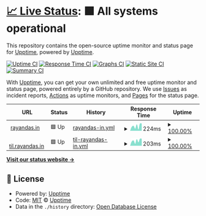 # [📈 Live Status](https://rayandas.github.io/uptime): <!--live status--> **🟩 All systems operational**

This repository contains the open-source uptime monitor and status page for [Upptime](https://upptime.js.org), powered by [Upptime](https://github.com/upptime/upptime).

[![Uptime CI](https://github.com/koj-co/upptime/workflows/Uptime%20CI/badge.svg)](https://github.com/koj-co/upptime/actions?query=workflow%3A%22Uptime+CI%22)
[![Response Time CI](https://github.com/koj-co/upptime/workflows/Response%20Time%20CI/badge.svg)](https://github.com/koj-co/upptime/actions?query=workflow%3A%22Response+Time+CI%22)
[![Graphs CI](https://github.com/koj-co/upptime/workflows/Graphs%20CI/badge.svg)](https://github.com/koj-co/upptime/actions?query=workflow%3A%22Graphs+CI%22)
[![Static Site CI](https://github.com/koj-co/upptime/workflows/Static%20Site%20CI/badge.svg)](https://github.com/koj-co/upptime/actions?query=workflow%3A%22Static+Site+CI%22)
[![Summary CI](https://github.com/koj-co/upptime/workflows/Summary%20CI/badge.svg)](https://github.com/koj-co/upptime/actions?query=workflow%3A%22Summary+CI%22)

With [Upptime](https://upptime.js.org), you can get your own unlimited and free uptime monitor and status page, powered entirely by a GitHub repository. We use [Issues](https://github.com/upptime/upptime/issues) as incident reports, [Actions](https://github.com/rayandas/uptime/actions) as uptime monitors, and [Pages](https://uptime) for the status page.

<!--start: status pages-->
<!-- This summary is generated by Upptime (https://github.com/upptime/upptime) -->
<!-- Do not edit this manually, your changes will be overwritten -->
<!-- prettier-ignore -->
| URL | Status | History | Response Time | Uptime |
| --- | ------ | ------- | ------------- | ------ |
| <img alt="" src="https://icons.duckduckgo.com/ip3/rayandas.in.ico" height="13"> [rayandas.in](https://rayandas.in) | 🟩 Up | [rayandas-in.yml](https://github.com/rayandas/uptime/commits/HEAD/history/rayandas-in.yml) | <details><summary><img alt="Response time graph" src="./graphs/rayandas-in/response-time-week.png" height="20"> 224ms</summary><br><a href="https://rayandas.github.io/uptime/history/rayandas-in"><img alt="Response time 195" src="https://img.shields.io/endpoint?url=https%3A%2F%2Fraw.githubusercontent.com%2Frayandas%2Fuptime%2FHEAD%2Fapi%2Frayandas-in%2Fresponse-time.json"></a><br><a href="https://rayandas.github.io/uptime/history/rayandas-in"><img alt="24-hour response time 439" src="https://img.shields.io/endpoint?url=https%3A%2F%2Fraw.githubusercontent.com%2Frayandas%2Fuptime%2FHEAD%2Fapi%2Frayandas-in%2Fresponse-time-day.json"></a><br><a href="https://rayandas.github.io/uptime/history/rayandas-in"><img alt="7-day response time 224" src="https://img.shields.io/endpoint?url=https%3A%2F%2Fraw.githubusercontent.com%2Frayandas%2Fuptime%2FHEAD%2Fapi%2Frayandas-in%2Fresponse-time-week.json"></a><br><a href="https://rayandas.github.io/uptime/history/rayandas-in"><img alt="30-day response time 194" src="https://img.shields.io/endpoint?url=https%3A%2F%2Fraw.githubusercontent.com%2Frayandas%2Fuptime%2FHEAD%2Fapi%2Frayandas-in%2Fresponse-time-month.json"></a><br><a href="https://rayandas.github.io/uptime/history/rayandas-in"><img alt="1-year response time 197" src="https://img.shields.io/endpoint?url=https%3A%2F%2Fraw.githubusercontent.com%2Frayandas%2Fuptime%2FHEAD%2Fapi%2Frayandas-in%2Fresponse-time-year.json"></a></details> | <details><summary><a href="https://rayandas.github.io/uptime/history/rayandas-in">100.00%</a></summary><a href="https://rayandas.github.io/uptime/history/rayandas-in"><img alt="All-time uptime 99.99%" src="https://img.shields.io/endpoint?url=https%3A%2F%2Fraw.githubusercontent.com%2Frayandas%2Fuptime%2FHEAD%2Fapi%2Frayandas-in%2Fuptime.json"></a><br><a href="https://rayandas.github.io/uptime/history/rayandas-in"><img alt="24-hour uptime 100.00%" src="https://img.shields.io/endpoint?url=https%3A%2F%2Fraw.githubusercontent.com%2Frayandas%2Fuptime%2FHEAD%2Fapi%2Frayandas-in%2Fuptime-day.json"></a><br><a href="https://rayandas.github.io/uptime/history/rayandas-in"><img alt="7-day uptime 100.00%" src="https://img.shields.io/endpoint?url=https%3A%2F%2Fraw.githubusercontent.com%2Frayandas%2Fuptime%2FHEAD%2Fapi%2Frayandas-in%2Fuptime-week.json"></a><br><a href="https://rayandas.github.io/uptime/history/rayandas-in"><img alt="30-day uptime 100.00%" src="https://img.shields.io/endpoint?url=https%3A%2F%2Fraw.githubusercontent.com%2Frayandas%2Fuptime%2FHEAD%2Fapi%2Frayandas-in%2Fuptime-month.json"></a><br><a href="https://rayandas.github.io/uptime/history/rayandas-in"><img alt="1-year uptime 99.97%" src="https://img.shields.io/endpoint?url=https%3A%2F%2Fraw.githubusercontent.com%2Frayandas%2Fuptime%2FHEAD%2Fapi%2Frayandas-in%2Fuptime-year.json"></a></details>
| <img alt="" src="https://icons.duckduckgo.com/ip3/til.rayandas.in.ico" height="13"> [til.rayandas.in](https://til.rayandas.in) | 🟩 Up | [til-rayandas-in.yml](https://github.com/rayandas/uptime/commits/HEAD/history/til-rayandas-in.yml) | <details><summary><img alt="Response time graph" src="./graphs/til-rayandas-in/response-time-week.png" height="20"> 203ms</summary><br><a href="https://rayandas.github.io/uptime/history/til-rayandas-in"><img alt="Response time 218" src="https://img.shields.io/endpoint?url=https%3A%2F%2Fraw.githubusercontent.com%2Frayandas%2Fuptime%2FHEAD%2Fapi%2Ftil-rayandas-in%2Fresponse-time.json"></a><br><a href="https://rayandas.github.io/uptime/history/til-rayandas-in"><img alt="24-hour response time 218" src="https://img.shields.io/endpoint?url=https%3A%2F%2Fraw.githubusercontent.com%2Frayandas%2Fuptime%2FHEAD%2Fapi%2Ftil-rayandas-in%2Fresponse-time-day.json"></a><br><a href="https://rayandas.github.io/uptime/history/til-rayandas-in"><img alt="7-day response time 203" src="https://img.shields.io/endpoint?url=https%3A%2F%2Fraw.githubusercontent.com%2Frayandas%2Fuptime%2FHEAD%2Fapi%2Ftil-rayandas-in%2Fresponse-time-week.json"></a><br><a href="https://rayandas.github.io/uptime/history/til-rayandas-in"><img alt="30-day response time 203" src="https://img.shields.io/endpoint?url=https%3A%2F%2Fraw.githubusercontent.com%2Frayandas%2Fuptime%2FHEAD%2Fapi%2Ftil-rayandas-in%2Fresponse-time-month.json"></a><br><a href="https://rayandas.github.io/uptime/history/til-rayandas-in"><img alt="1-year response time 229" src="https://img.shields.io/endpoint?url=https%3A%2F%2Fraw.githubusercontent.com%2Frayandas%2Fuptime%2FHEAD%2Fapi%2Ftil-rayandas-in%2Fresponse-time-year.json"></a></details> | <details><summary><a href="https://rayandas.github.io/uptime/history/til-rayandas-in">100.00%</a></summary><a href="https://rayandas.github.io/uptime/history/til-rayandas-in"><img alt="All-time uptime 99.88%" src="https://img.shields.io/endpoint?url=https%3A%2F%2Fraw.githubusercontent.com%2Frayandas%2Fuptime%2FHEAD%2Fapi%2Ftil-rayandas-in%2Fuptime.json"></a><br><a href="https://rayandas.github.io/uptime/history/til-rayandas-in"><img alt="24-hour uptime 100.00%" src="https://img.shields.io/endpoint?url=https%3A%2F%2Fraw.githubusercontent.com%2Frayandas%2Fuptime%2FHEAD%2Fapi%2Ftil-rayandas-in%2Fuptime-day.json"></a><br><a href="https://rayandas.github.io/uptime/history/til-rayandas-in"><img alt="7-day uptime 100.00%" src="https://img.shields.io/endpoint?url=https%3A%2F%2Fraw.githubusercontent.com%2Frayandas%2Fuptime%2FHEAD%2Fapi%2Ftil-rayandas-in%2Fuptime-week.json"></a><br><a href="https://rayandas.github.io/uptime/history/til-rayandas-in"><img alt="30-day uptime 100.00%" src="https://img.shields.io/endpoint?url=https%3A%2F%2Fraw.githubusercontent.com%2Frayandas%2Fuptime%2FHEAD%2Fapi%2Ftil-rayandas-in%2Fuptime-month.json"></a><br><a href="https://rayandas.github.io/uptime/history/til-rayandas-in"><img alt="1-year uptime 99.98%" src="https://img.shields.io/endpoint?url=https%3A%2F%2Fraw.githubusercontent.com%2Frayandas%2Fuptime%2FHEAD%2Fapi%2Ftil-rayandas-in%2Fuptime-year.json"></a></details>

<!--end: status pages-->

[**Visit our status website →**](https://rayandas.github.io/uptime)

## 📄 License

- Powered by: [Upptime](https://github.com/upptime/upptime)
- Code: [MIT](./LICENSE) © [Upptime](https://upptime.js.org)
- Data in the `./history` directory: [Open Database License](https://opendatacommons.org/licenses/odbl/1-0/)
